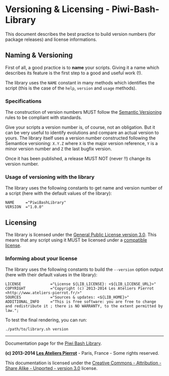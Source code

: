 Versioning & Licensing - Piwi-Bash-Library
==========================================

This document describes the best practice to build version numbers (for package releases)
and license informations.


## Naming & Versioning

First of all, a good practice is to **name** your scripts. Giving it a name which describes
its feature is the first step to a good and useful work (!).

The library uses the `NAME` constant in many methods which identifies the script (this is
the case of the `help`, `version` and `usage` methods). 

### Specifications

The construction of version numbers MUST follow the [Semantic Versioning](http://semver.org/)
rules to be compliant with standards.

Give your scripts a version number is, of course, not an obligation. But it can be very
useful to identify evolutions and compare an actual version to yours. The library itself
uses a version number constructed following the Semantice versioning: `X.Y.Z` where `X`
is the major version reference, `Y` is a minor version number and `Z` the last bugfix version.

Once it has been published, a release MUST NOT (never !!) change its version number.

### Usage of versioning with the library

The library uses the following constants to get name and version number of a script (here with
the default values of the library):

	NAME     ="PiwiBashLibrary"
	VERSION  ="1.0.0"


## Licensing

The library is licensed under the [General Public License version 3.0](http://www.gnu.org/licenses/gpl-3.0.html).
This means that any script using it MUST be licensed under a [compatible license](http://www.gnu.org/licenses/quick-guide-gplv3.html).

### Informing about your license

The library uses the following constants to build the `--version` option output (here
with their default values in the library):

    LICENSE             ="License ${LIB_LICENSE}: <${LIB_LICENSE_URL}>"
    COPYRIGHT           ="Copyright (c) 2013-2014 Les Ateliers Pierrot <http://www.ateliers-pierrot.fr/>"
    SOURCES             ="Sources & updates: <${LIB_HOME}>"
    ADDITIONAL_INFO     ="This is free software: you are free to change and redistribute it ; there is NO WARRANTY, to the extent permitted by law.";

To test the final rendering, you can run:

	./path/to/library.sh version


--------------

Documentation page for the [Piwi Bash Library](http://github.com/atelierspierrot/piwi-bash-library).

**(c) 2013-2014 [Les Ateliers Pierrot](http://www.ateliers-pierrot.fr/)** - Paris, France - Some rights reserved.

This documentation is licensed under the [Creative Commons - Attribution - Share Alike - Unported - version 3.0](http://creativecommons.org/licenses/by-sa/3.0/) license.
